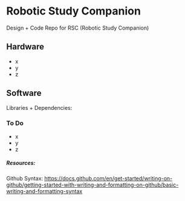 # Robotic Study Companion
Design + Code Repo for RSC (Robotic Study Companion)

## Hardware 
* x
* y 
* z  

## Software
Libraries + Dependencies:


### To Do
+ x
+ y
+ z


##### Resources:
Github Syntax: https://docs.github.com/en/get-started/writing-on-github/getting-started-with-writing-and-formatting-on-github/basic-writing-and-formatting-syntax

